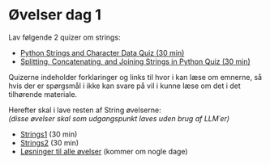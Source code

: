 # Øvelser dag 1

Lav følgende 2 quizer om strings: 

* [Python Strings and Character Data Quiz (30 min)](https://realpython.com/quizzes/python-strings/)
* [Splitting, Concatenating, and Joining Strings in Python Quiz (30 min)](https://realpython.com/quizzes/python-split-strings/)  

Quizerne indeholder forklaringer og links til hvor i kan læse om emnerne, så hvis der er spørgsmål i ikke kan svare på vil i kunne læse om det i det tilhørende materiale. 

Herefter skal i lave resten af String øvelserne:    
_(disse øvelser skal som udgangspunkt laves uden brug af LLM´er)_

* [Strings1](string1.ipynb) (30 min)
* [Strings2](string2.ipynb) (30 min)
* [Løsninger til alle øvelser](solutions/) (kommer om nogle dage)